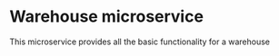 Warehouse microservice
=========

This microservice provides all the basic functionality for a warehouse